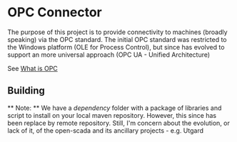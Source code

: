 # OPC Connector
The purpose of this project is to provide connectivity to machines (broadly speaking) via the OPC standard. The initial OPC standard was restricted to the Windows platform (OLE for Process Control), but since has evolved to support an more universal approach (OPC UA - Unified Architecture)

See [What is OPC](https://opcfoundation.org/about/what-is-opc/)

## Building

** Note: ** We have a *dependency* folder with a package of libraries and script to install on your local maven repository. However, this since has been replace by remote repository. Still, I'm concern about the evolution, or lack of it, of the open-scada and its ancillary projects - e.g. Utgard

